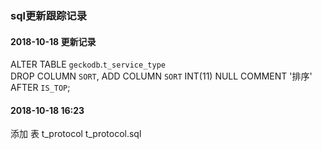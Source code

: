 ### sql更新跟踪记录

#### 2018-10-18 更新记录
  ALTER TABLE `geckodb`.`t_service_type`   
    DROP COLUMN `SORT`, 
    ADD COLUMN `SORT` INT(11) NULL  COMMENT '排序' AFTER `IS_TOP`;
####  2018-10-18 16:23
   添加 表 t_protocol  t_protocol.sql
  


